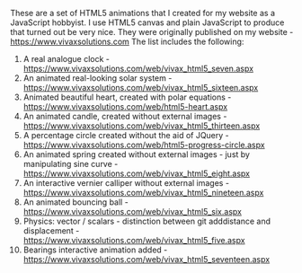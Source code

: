 
These are a set of HTML5 animations that I created for my website as a JavaScript hobbyist. I use HTML5 canvas and plain JavaScript to produce that turned out be very nice.
They were originally published on my website - https://www.vivaxsolutions.com
The list includes the following:
1) A real analogue clock - https://www.vivaxsolutions.com/web/vivax_html5_seven.aspx
2) An animated real-looking solar system - https://www.vivaxsolutions.com/web/vivax_html5_sixteen.aspx
3) Animated beautiful heart, created with polar equations - https://www.vivaxsolutions.com/web/html5-heart.aspx
4) An animated candle, created without external images - https://www.vivaxsolutions.com/web/vivax_html5_thirteen.aspx
5) A percentage circle created without the aid of JQuery - https://www.vivaxsolutions.com/web/html5-progress-circle.aspx
6) An animated spring created without external images - just by manipulating sine curve - https://www.vivaxsolutions.com/web/vivax_html5_eight.aspx
7) An interactive vernier calliper without external images - https://www.vivaxsolutions.com/web/vivax_html5_nineteen.aspx
8) An animated bouncing ball - https://www.vivaxsolutions.com/web/vivax_html5_six.aspx
9) Physics: vector / scalars - distinction between git adddistance and displacement - https://www.vivaxsolutions.com/web/vivax_html5_five.aspx
10) Bearings interactive animation added - https://www.vivaxsolutions.com/web/vivax_html5_seventeen.aspx